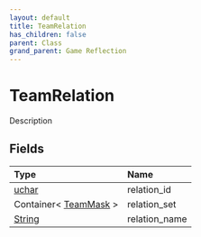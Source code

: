 ```yaml
---
layout: default
title: TeamRelation
has_children: false
parent: Class
grand_parent: Game Reflection
---
```

# TeamRelation
Description 

## Fields

| Type | Name |
|:----------|:--------------|
| [uchar](/riftbreaker-wiki/docs/game-reflection/enums/uchar/) | relation_id |
| Container< [TeamMask](/riftbreaker-wiki/docs/game-reflection/enums/team_mask/) > | relation_set |
| [String](/riftbreaker-wiki/docs/game-reflection/components/string/) | relation_name |

